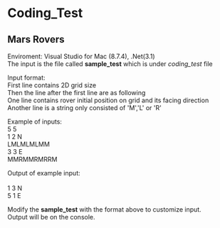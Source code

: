 # Coding_Test
## Mars Rovers

Enviroment: Visual Studio for Mac (8.7.4), .Net(3.1)  
The input is the file called **sample_test** which is under *coding_test* file<br>

Input format:<br>
First line contains 2D grid size<br> 
Then the line after the first line are as following<br>
One line contains rover initial position on grid and its facing direction<br>
Another line is a string only consisted of 'M','L' or 'R'<br>


Example of inputs:<br>
5 5<br>
1 2 N<br>
LMLMLMLMM<br>
3 3 E<br>
MMRMMRMRRM<br>

Output of example input:<br>  
1 3 N<br>
5 1 E<br>

Modify the **sample_test** with the format above to customize input.<br>
Output will be on the console.

